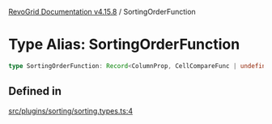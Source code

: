 [RevoGrid Documentation v4.15.8](README.md) / SortingOrderFunction

# Type Alias: SortingOrderFunction

```ts
type SortingOrderFunction: Record<ColumnProp, CellCompareFunc | undefined>;
```

## Defined in

[src/plugins/sorting/sorting.types.ts:4](https://github.com/revolist/revogrid/blob/2ac43d2713c9d394ff33675f959c6432bf5aa023/src/plugins/sorting/sorting.types.ts#L4)
